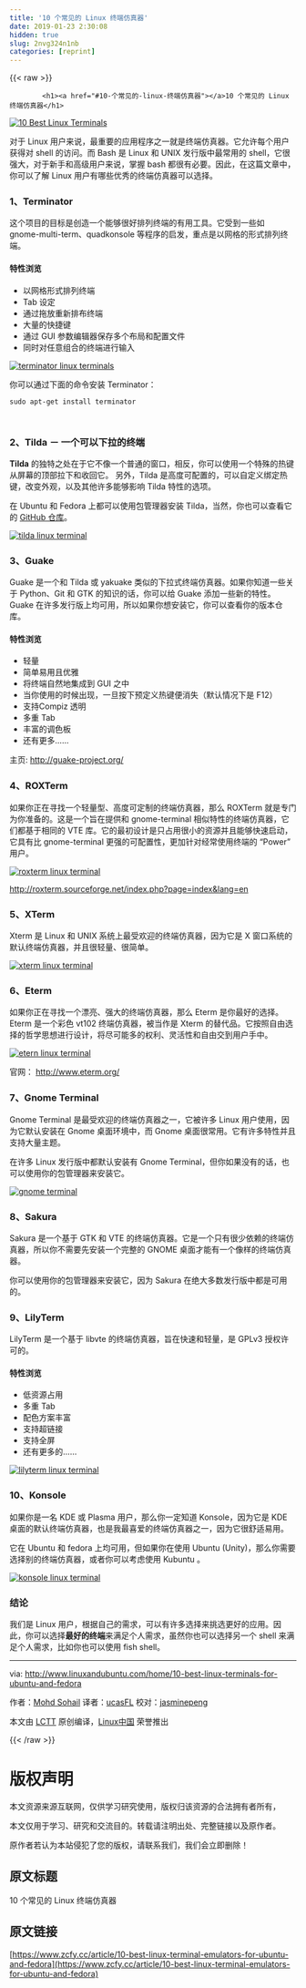 ```yaml
---
title: '10 个常见的 Linux 终端仿真器' 
date: 2019-01-23 2:30:08
hidden: true
slug: 2nvg324n1nb
categories: [reprint]
---
```


{{< raw >}}

            <h1><a href="#10-个常见的-linux-终端仿真器"></a>10 个常见的 Linux 终端仿真器</h1>
<p><a href="http://www.linuxandubuntu.com/home/10-best-linux-terminals-for-ubuntu-and-fedora"><img src="https://p0.ssl.qhimg.com/t01ead87c40d3f5c7ae.jpg" alt="10 Best Linux Terminals"></a></p>
<p>对于 Linux 用户来说，最重要的应用程序之一就是终端仿真器。它允许每个用户获得对 shell 的访问。而 Bash 是 Linux 和 UNIX 发行版中最常用的 shell，它很强大，对于新手和高级用户来说，掌握 bash 都很有必要。因此，在这篇文章中，你可以了解 Linux 用户有哪些优秀的终端仿真器可以选择。</p>
<h3><a href="#1terminator"></a>1、Terminator</h3>
<p>这个项目的目标是创造一个能够很好排列终端的有用工具。它受到一些如 gnome-multi-term、quadkonsole 等程序的启发，重点是以网格的形式排列终端。</p>
<h4><a href="#特性浏览"></a>特性浏览</h4>
<ul>
<li>以网格形式排列终端</li>
<li>Tab 设定</li>
<li>通过拖放重新排布终端</li>
<li>大量的快捷键</li>
<li>通过 GUI 参数编辑器保存多个布局和配置文件</li>
<li>同时对任意组合的终端进行输入</li>
</ul>
<p><a href="http://www.linuxandubuntu.com/uploads/2/1/1/5/21152474/terminator-linux-terminals_orig.png"><img src="https://p4.ssl.qhimg.com/t01668c316b2d04583c.png" alt="terminator linux terminals"></a></p>
<p>你可以通过下面的命令安装 Terminator：</p>
<pre><code class="hljs routeros">sudo apt-<span class="hljs-builtin-name">get</span> install terminator

</code></pre><h3><a href="#2tilda--一个可以下拉的终端"></a>2、Tilda － 一个可以下拉的终端</h3>
<p><strong>Tilda</strong> 的独特之处在于它不像一个普通的窗口，相反，你可以使用一个特殊的热键从屏幕的顶部拉下和收回它。 另外，Tilda 是高度可配置的，可以自定义绑定热键，改变外观，以及其他许多能够影响 Tilda 特性的选项。</p>
<p>在 Ubuntu 和 Fedora 上都可以使用包管理器安装 Tilda，当然，你也可以查看它的 <a href="https://github.com/lanoxx/tilda">GitHub 仓库</a>。</p>
<p><a href="http://www.linuxandubuntu.com/uploads/2/1/1/5/21152474/tilda-linux-terminal_orig.png"><img src="https://p4.ssl.qhimg.com/t01e73cc3babe0d7aa2.png" alt="tilda linux terminal"></a></p>
<h3><a href="#3guake"></a>3、Guake</h3>
<p>Guake 是一个和 Tilda 或 yakuake 类似的下拉式终端仿真器。如果你知道一些关于 Python、Git 和 GTK 的知识的话，你可以给 Guake 添加一些新的特性。 ​ Guake 在许多发行版上均可用，所以如果你想安装它，你可以查看你的版本仓库。</p>
<h4><a href="#特性浏览-1"></a>特性浏览</h4>
<ul>
<li>轻量</li>
<li>简单易用且优雅</li>
<li>将终端自然地集成到 GUI 之中</li>
<li>当你使用的时候出现，一旦按下预定义热键便消失（默认情况下是 F12）</li>
<li>支持Compiz 透明</li>
<li>多重 Tab</li>
<li>丰富的调色板</li>
<li>还有更多……</li>
</ul>
<p>主页: <a href="http://guake-project.org/">http://guake-project.org/</a></p>
<h3><a href="#4roxterm"></a>4、ROXTerm</h3>
<p>如果你正在寻找一个轻量型、高度可定制的终端仿真器，那么 ROXTerm 就是专门为你准备的。这是一个旨在提供和 gnome-terminal 相似特性的终端仿真器，它们都基于相同的 VTE 库。它的最初设计是只占用很小的资源并且能够快速启动，它具有比 gnome-terminal 更强的可配置性，更加针对经常使用终端的 “Power” 用户。</p>
<p><a href="http://www.linuxandubuntu.com/uploads/2/1/1/5/21152474/roxterm-linux-terminal_orig.png"><img src="https://p2.ssl.qhimg.com/t01e14e941881862004.png" alt="roxterm linux terminal"></a></p>
<p><a href="http://roxterm.sourceforge.net/index.php?page=index&amp;lang=en">http://roxterm.sourceforge.net/index.php?page=index&amp;lang=en</a></p>
<h3><a href="#5xterm"></a>5、XTerm</h3>
<p>Xterm 是 Linux 和 UNIX 系统上最受欢迎的终端仿真器，因为它是 X 窗口系统的默认终端仿真器，并且很轻量、很简单。</p>
<p><a href="http://www.linuxandubuntu.com/uploads/2/1/1/5/21152474/xterm-linux-terminal_orig.png"><img src="https://p1.ssl.qhimg.com/t011b837c2cdafde53d.png" alt="xterm linux terminal"></a></p>
<h3><a href="#6eterm"></a>6、Eterm</h3>
<p>如果你正在寻找一个漂亮、强大的终端仿真器，那么 Eterm 是你最好的选择。Eterm 是一个彩色 vt102 终端仿真器，被当作是 Xterm 的替代品。它按照自由选择的哲学思想进行设计，将尽可能多的权利、灵活性和自由交到用户手中。</p>
<p><a href="http://www.linuxandubuntu.com/uploads/2/1/1/5/21152474/etern-linux-terminal_orig.jpg"><img src="https://p3.ssl.qhimg.com/t01d78af507d6282138.jpg" alt="etern linux terminal"></a></p>
<p>官网： <a href="http://www.eterm.org/">http://www.eterm.org/</a></p>
<h3><a href="#7gnome-terminal"></a>7、Gnome Terminal</h3>
<p>Gnome Terminal 是最受欢迎的终端仿真器之一，它被许多 Linux 用户使用，因为它默认安装在 Gnome 桌面环境中，而 Gnome 桌面很常用。它有许多特性并且支持大量主题。</p>
<p>在许多 Linux 发行版中都默认安装有 Gnome Terminal，但你如果没有的话，也可以使用你的包管理器来安装它。</p>
<p><a href="http://www.linuxandubuntu.com/uploads/2/1/1/5/21152474/gnome-terminal_orig.jpg"><img src="https://p1.ssl.qhimg.com/t014faadb85faba737b.jpg" alt="gnome terminal"></a></p>
<h3><a href="#8sakura"></a>8、Sakura</h3>
<p>Sakura 是一个基于 GTK 和 VTE 的终端仿真器。它是一个只有很少依赖的终端仿真器，所以你不需要先安装一个完整的 GNOME 桌面才能有一个像样的终端仿真器。</p>
<p>你可以使用你的包管理器来安装它，因为 Sakura 在绝大多数发行版中都是可用的。</p>
<h3><a href="#9lilyterm"></a>9、LilyTerm</h3>
<p>LilyTerm 是一个基于 libvte 的终端仿真器，旨在快速和轻量，是 GPLv3 授权许可的。</p>
<h4><a href="#特性浏览-2"></a>特性浏览</h4>
<ul>
<li>低资源占用</li>
<li>多重 Tab</li>
<li>配色方案丰富</li>
<li>支持超链接</li>
<li>支持全屏</li>
<li>还有更多的……</li>
</ul>
<p><a href="http://www.linuxandubuntu.com/uploads/2/1/1/5/21152474/lilyterm-linux-terminal_orig.jpg"><img src="https://p5.ssl.qhimg.com/t01d47b2abc77b58113.jpg" alt="lilyterm linux terminal"></a></p>
<h3><a href="#10konsole"></a>10、Konsole</h3>
<p>如果你是一名 KDE 或 Plasma 用户，那么你一定知道 Konsole，因为它是 KDE 桌面的默认终端仿真器，也是我最喜爱的终端仿真器之一，因为它很舒适易用。</p>
<p>它在 Ubuntu 和 fedora 上均可用，但如果你在使用 Ubuntu (Unity)，那么你需要选择别的终端仿真器，或者你可以考虑使用 Kubuntu 。</p>
<p><a href="http://www.linuxandubuntu.com/uploads/2/1/1/5/21152474/konsole-linux-terminal_orig.png"><img src="https://p4.ssl.qhimg.com/t012eed5c396acb35ff.png" alt="konsole linux terminal"></a></p>
<h3><a href="#结论"></a>结论</h3>
<p>我们是 Linux 用户，根据自己的需求，可以有许多选择来挑选更好的应用。因此，你可以选择<strong>最好的终端</strong>来满足个人需求，虽然你也可以选择另一个 shell 来满足个人需求，比如你也可以使用 fish shell。</p>
<hr>
<p>via: <a href="http://www.linuxandubuntu.com/home/10-best-linux-terminals-for-ubuntu-and-fedora">http://www.linuxandubuntu.com/home/10-best-linux-terminals-for-ubuntu-and-fedora</a></p>
<p>作者：<a href="https://disqus.com/by/MohdSohail1/">Mohd Sohail</a> 译者：<a href="https://github.com/ucasFL">ucasFL</a> 校对：<a href="https://github.com/jasminepeng">jasminepeng</a></p>
<p>本文由 <a href="https://github.com/LCTT/TranslateProject">LCTT</a> 原创编译，<a href="https://linux.cn/">Linux中国</a> 荣誉推出</p>

          
{{< /raw >}}

# 版权声明
本文资源来源互联网，仅供学习研究使用，版权归该资源的合法拥有者所有，

本文仅用于学习、研究和交流目的。转载请注明出处、完整链接以及原作者。

原作者若认为本站侵犯了您的版权，请联系我们，我们会立即删除！

## 原文标题
10 个常见的 Linux 终端仿真器

## 原文链接
[https://www.zcfy.cc/article/10-best-linux-terminal-emulators-for-ubuntu-and-fedora](https://www.zcfy.cc/article/10-best-linux-terminal-emulators-for-ubuntu-and-fedora)

